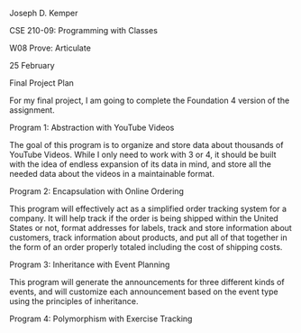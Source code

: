 <p>Joseph D. Kemper</p>
<p>CSE 210-09: Programming with Classes</p>
<p>W08 Prove: Articulate</p>
<p>25 February</p>
<p></p>
<p>Final Project Plan</p>
<p></p>
<p>For my final project, I am going to complete the Foundation 4 version of the assignment.</p>
<p></p>
<p>Program 1: Abstraction with YouTube Videos</p>
<p></p>
<p>
The goal of this program is to organize and store data about thousands of YouTube Videos. While I only need to work with 3 or 4, it should be built with the idea of endless expansion of its data in mind, and store all the needed data about the videos in a maintainable format. 
</p>
<p></p>
<p>Program 2: Encapsulation with Online Ordering</p>
<p></p>
<p>
This program will effectively act as a simplified order tracking system for a company. It will help track if the order is being shipped within the United States or not, format addresses for labels, track and store information about customers, track information about products, and put all of that together in the form of an order properly totaled including the cost of shipping costs. 
</p>
<p></p>
<p>Program 3: Inheritance with Event Planning</p>
<p></p>
<p>
This program will generate the announcements for three different kinds of events, and will customize each announcement based on the event type using the principles of inheritance. 
</p>
<p></p>
<p>Program 4: Polymorphism with Exercise Tracking</p>
<p></p>
